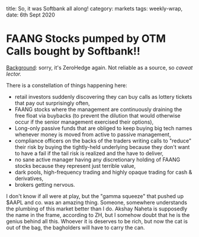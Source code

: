 title: So, it was Softbank all along!
category: markets
tags: weekly-wrap, 
date: 6th Sept 2020

# FAANG Stocks pumped by OTM Calls bought by Softbank!!
[Background](https://www.zerohedge.com/markets/connecting-dots-how-softbank-made-billions-using-biggest-gamma-squeeze-history): sorry, it's ZeroHedge again. Not reliable as a source, so *caveat lector.*

There is a constellation of things happening here:

* retail investors suddenly discovering they can buy calls as lottery tickets that pay out surprisingly often,
* FAANG stocks where the management are continuously draining the free float via buybacks (to prevent the dilution that would otherwise occur if the senior management exercised their options),
* Long-only passive funds that are obliged to keep buying big tech names whenever money is moved from active to passive management,
* compliance officers on the backs of the traders writing calls to "reduce" their risk by buying the tightly-held underlying because they don't want to have a fail if the tail risk is realized and the have to deliver,
* no sane active manager having any discretionary holding of FAANG stocks because they represent just terrible value,
* dark pools, high-frequency trading and highly opaque trading for cash & derivatives,
* brokers getting nervous.

I don't know if all were at play, but the "gamma squeeze" that pushed up $AAPL and co. was an amazing thing.
Someone, somewhere understands the plumbing of this market better than I do.
Akshay Naheta is supposedly the name in the frame, according to ZH, but I somehow doubt that he is the genius behind all this.
Whoever it is deserves to be rich, but now the cat is out of the bag, the bagholders will have to carry the can.


